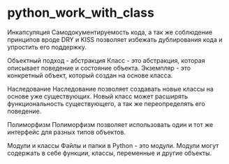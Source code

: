 # python_work_with_class
Инкапсуляция
Самодокументируемость кода, а так же соблюдение принципов вроде DRY и KISS позволяет избежать дублирования кода и упростить его поддержку.

Объектный подход - абстракция
Класс - это абстракция, которая описывает поведение и состояние объекта. Экземпляр - это конкретный объект, который создан на основе класса.

Наследование
Наследование позволяет создавать новые классы на основе уже существующих. Новый класс может расширять функциональность существующего, а так же переопределять его поведение.

Полиморфизм
Полиморфизм позволяет использовать один и тот же интерфейс для разных типов объектов.

Модули и классы
Файлы и папки в Python - это модули. Модули могут содержать в себе функции, классы, переменные и другие объекты.
